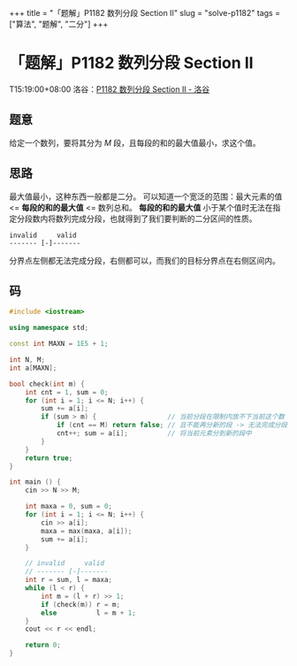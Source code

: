 +++
title = "「题解」P1182 数列分段 Section II"
slug = "solve-p1182"
tags = ["算法", "题解", "二分"]
+++

# 「题解」P1182 数列分段 Section II

T15:19:00+08:00
洛谷：[P1182 数列分段 Section II - 洛谷](https://www.luogu.com.cn/problem/P1182)

## 题意

给定一个数列，要将其分为 $M$ 段，且每段的和的最大值最小，求这个值。

## 思路

最大值最小，这种东西一般都是二分。
可以知道一个宽泛的范围：最大元素的值 <= **每段的和的最大值** <= 数列总和。
**每段的和的最大值** 小于某个值时无法在指定分段数内将数列完成分段，也就得到了我们要判断的二分区间的性质。

```
invalid     valid
------- [-]-------
```

分界点左侧都无法完成分段，右侧都可以，而我们的目标分界点在右侧区间内。

## 码

```cpp
#include <iostream>

using namespace std;

const int MAXN = 1E5 + 1;

int N, M;
int a[MAXN];

bool check(int m) {
    int cnt = 1, sum = 0;
    for (int i = 1; i <= N; i++) {
        sum += a[i];
        if (sum > m) {                  // 当前分段在限制内放不下当前这个数
            if (cnt == M) return false; // 且不能再分新的段 -> 无法完成分段
            cnt++; sum = a[i];          // 将当前元素分到新的段中
        }
    }
    return true;
}

int main () {
    cin >> N >> M;

    int maxa = 0, sum = 0;
    for (int i = 1; i <= N; i++) {
        cin >> a[i];
        maxa = max(maxa, a[i]);
        sum += a[i];
    }

    // invalid     valid
    // ------- [-]-------
    int r = sum, l = maxa;
    while (l < r) {
        int m = (l + r) >> 1;
        if (check(m)) r = m;
        else          l = m + 1;
    }
    cout << r << endl;

    return 0;
}
```